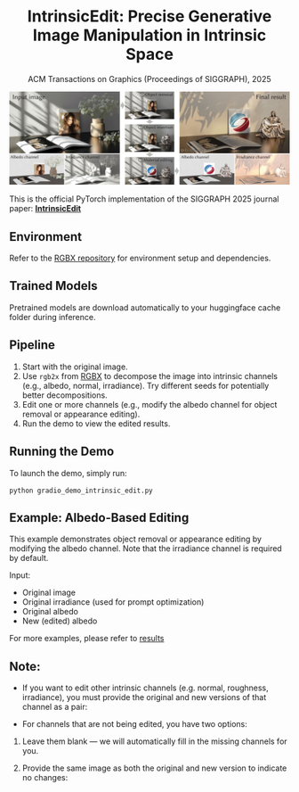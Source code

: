 <h1 align="center"> IntrinsicEdit: Precise Generative Image Manipulation in Intrinsic Space </h1>

<p align="center">ACM Transactions on Graphics (Proceedings of SIGGRAPH), 2025</p>

<p align="center"><img src="images/teaser.png"></p>


This is the official PyTorch implementation of the SIGGRAPH 2025 journal paper: [**IntrinsicEdit**](https://intrinsic-edit.github.io/)


## Environment

Refer to the [RGBX repository](https://github.com/zheng95z/rgbx) for environment setup and dependencies.

## Trained Models

Pretrained models are download automatically to your huggingface cache folder during inference.

## Pipeline

1. Start with the original image.
2. Use `rgb2x` from [RGBX](https://github.com/zheng95z/rgbx) to decompose the image into intrinsic channels (e.g., albedo, normal, irradiance). Try different seeds for potentially better decompositions.
3. Edit one or more channels (e.g., modify the albedo channel for object removal or appearance editing).
4. Run the demo to view the edited results.

## Running the Demo

To launch the demo, simply run:

```
python gradio_demo_intrinsic_edit.py
```

## Example: Albedo-Based Editing
This example demonstrates object removal or appearance editing by modifying the albedo channel. Note that the irradiance channel is required by default.

Input:
- Original image
- Original irradiance (used for prompt optimization)
- Original albedo
- New (edited) albedo

For more examples, please refer to [results](https://github.com/LinjieLyu/IntrisinEdit/tree/main/images/results)
## Note: 
- If you want to edit other intrinsic channels (e.g. normal, roughness, irradiance), you must provide the original and new versions of that channel as a pair:

- For channels that are not being edited, you have two options:

1. Leave them blank — we will automatically fill in the missing channels for you.

2. Provide the same image as both the original and new version to indicate no changes:


